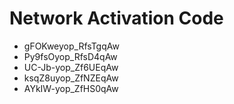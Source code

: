 # Network Activation Code
* gFOKweyop_RfsTgqAw
* Py9fsOyop_RfsD4qAw
* UC-Jb-yop_Zf6UEqAw
* ksqZ8uyop_ZfNZEqAw
* AYkIW-yop_ZfHS0qAw